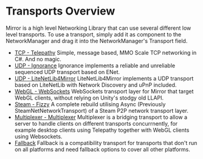 # Transports Overview
Mirror is a high level Networking Library that can use several different low level transports.
To use a transport, simply add it as component to the NetworkManager and drag it into the NetworkManager's Transport field.

-   [TCP - Telepathy](Telepathy.md)
    Simple, message based, MMO Scale TCP networking in C#. And no magic.
-   [UDP - Ignorance](Ignorance.md)
    Ignorance implements a reliable and unreliable sequenced UDP transport based on ENet.
-   [UDP - LiteNetLib4Mirror](LiteNetLib4Mirror.md)
    LiteNetLib4Mirror implements a UDP transport based on LiteNetLib with Network Discovery and uPnP included.
-   [WebGL - WebSockets](WebSockets.md)
    WebSockets transport layer for Mirror that target WebGL clients, without relying on Unity's stodgy old LLAPI.
-   [Steam - Fizzy](Fizzy.md)
    A complete rebuild utilising Async (Previously SteamNetNetworkTransport) of a Steam P2P network transport layer.
-   [Multiplexer - Multiplexer](Multiplexer.md)
    Multiplexer is a bridging transport to allow a server to handle clients on different transports concurrnently, for example desktop clients using Telepathy together with WebGL clients using Websockets.
-   [Fallback](Fallback.md)
    Fallback is a compatibility transport for transports that don't run on all platforms and need fallback options to cover all other platforms.